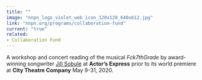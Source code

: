 ```yaml
---
title: ""
image: "nnpn_logo_violet_web_icon_128x128_640x612.jpg"
link: "nnpn.org/programs/collaboration-fund"
current: "true"
related:
- Collaboration Fund
---
```


A workshop and concert reading of the musical *Fck7thGrade* by award-winning songwriter <a href="https://www.jillsobule.com/" rel="nofollow">Jill Sobule</a> at **Actor’s Express** prior to its world premiere at **City Theatre Company** May 9-31, 2020.

